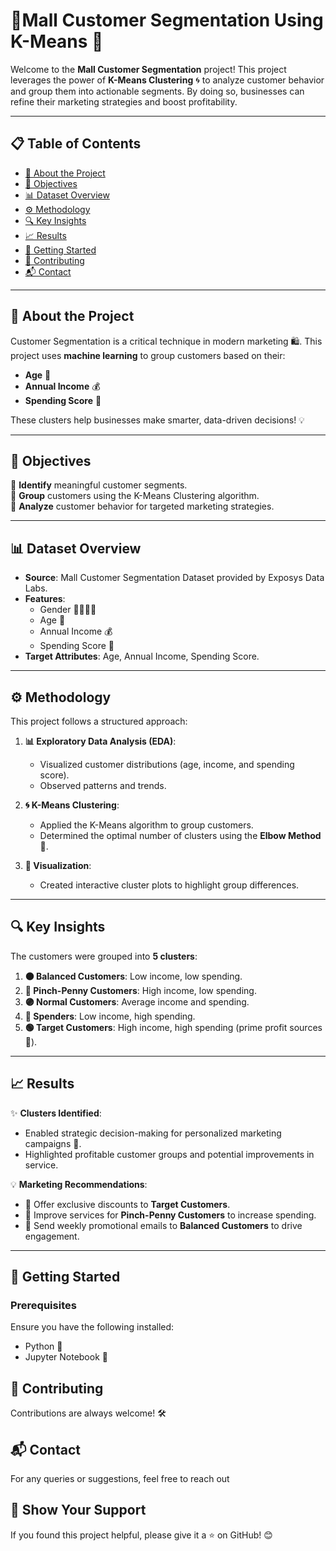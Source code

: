 # 🎯Mall Customer Segmentation Using K-Means 🚀

Welcome to the **Mall Customer Segmentation** project! This project leverages the power of **K-Means Clustering** 🌀 to analyze customer behavior and group them into actionable segments. By doing so, businesses can refine their marketing strategies and boost profitability.

---

## 📋 Table of Contents

- [📖 About the Project](#-about-the-project)
- [🎯 Objectives](#-objectives)
- [📊 Dataset Overview](#-dataset-overview)
- [⚙️ Methodology](#️-methodology)
- [🔍 Key Insights](#-key-insights)
- [📈 Results](#-results)
- [🚀 Getting Started](#-getting-started)
- [🤝 Contributing](#-contributing)
- [📬 Contact](#-contact)

---

## 📖 About the Project

Customer Segmentation is a critical technique in modern marketing 🛍️. This project uses **machine learning** to group customers based on their:

- **Age** 🎂
- **Annual Income** 💰
- **Spending Score** 🛒

These clusters help businesses make smarter, data-driven decisions! 💡

---

## 🎯 Objectives

🎯 **Identify** meaningful customer segments.  
🎯 **Group** customers using the K-Means Clustering algorithm.  
🎯 **Analyze** customer behavior for targeted marketing strategies.

---

## 📊 Dataset Overview

- **Source**: Mall Customer Segmentation Dataset provided by Exposys Data Labs.
- **Features**:
  - Gender 👩‍🦱👨‍🦱
  - Age 🎂
  - Annual Income 💰
  - Spending Score 🛒
- **Target Attributes**: Age, Annual Income, Spending Score.

---

## ⚙️ Methodology

This project follows a structured approach:

1. **📊 Exploratory Data Analysis (EDA)**:

   - Visualized customer distributions (age, income, and spending score).
   - Observed patterns and trends.

2. **🌀 K-Means Clustering**:

   - Applied the K-Means algorithm to group customers.
   - Determined the optimal number of clusters using the **Elbow Method** 📐.

3. **🎨 Visualization**:
   - Created interactive cluster plots to highlight group differences.

---

## 🔍 Key Insights

The customers were grouped into **5 clusters**:

1. **🟠 Balanced Customers**: Low income, low spending.
2. **🔵 Pinch-Penny Customers**: High income, low spending.
3. **🟣 Normal Customers**: Average income and spending.
4. **🔴 Spenders**: Low income, high spending.
5. **🟢 Target Customers**: High income, high spending (prime profit sources 💎).

---

## 📈 Results

✨ **Clusters Identified**:

- Enabled strategic decision-making for personalized marketing campaigns 🎯.
- Highlighted profitable customer groups and potential improvements in service.

💡 **Marketing Recommendations**:

- 🎁 Offer exclusive discounts to **Target Customers**.
- 🌟 Improve services for **Pinch-Penny Customers** to increase spending.
- 💌 Send weekly promotional emails to **Balanced Customers** to drive engagement.

---

## 🚀 Getting Started

### Prerequisites

Ensure you have the following installed:

- Python 🐍
- Jupyter Notebook 📓

## 🤝 Contributing

Contributions are always welcome! 🛠️

## 📬 Contact

For any queries or suggestions, feel free to reach out

## 🌟 Show Your Support

If you found this project helpful, please give it a ⭐ on GitHub! 😊
